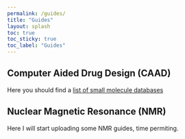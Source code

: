 ```yaml
---
permalink: /guides/
title: "Guides"
layout: splash
toc: true
toc_sticky: true
toc_label: "Guides"
---
```


## Computer Aided Drug Design (CAAD)

Here you should find a [list of small molecule databases](_pages/small_mol_db.md)

## Nuclear Magnetic Resonance (NMR)

Here I will start uploading some NMR guides, time permiting. 
